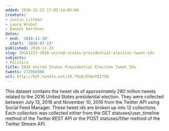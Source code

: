 ```yaml
---
added: 2016-12-23 17:03:14-05:00
creators:
- Justin Littman
- Laura Wrubel
- Daniel Kerchner
dates:
- end: '2016-11-10'
  start: '2016-07-13'
published: 2016-11-29
slug: 20161223-2016-united-states-presidential-election-tweet-ids
subjects:
- Politics
title: 2016 United States Presidential Election Tweet Ids
tweets: 272968886
url: http://hdl.handle.net/10.7910/DVN/PDI7IN
---
```


This dataset contains the tweet ids of approximately 280 million tweets related to the 2016 United States presidential election. They were collected between July 13, 2016 and November 10, 2016 from the Twitter API using Social Feed Manager. These tweet ids are broken up into 12 collections. Each collection was collected either from the GET statuses/user_timeline method of the Twitter REST API or the POST statuses/filter method of the Twitter Stream API.
